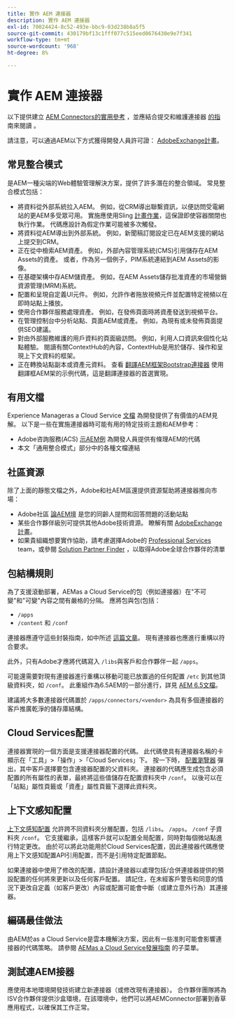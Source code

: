```yaml
---
title: 實作 AEM 連接器
description: 實作 AEM 連接器
exl-id: 70024424-8c52-493e-bbc9-03d238b8a5f5
source-git-commit: 430179bf13c1fff077c515eed0676430e9e7f341
workflow-type: tm+mt
source-wordcount: '968'
ht-degree: 8%

---
```


實作 AEM 連接器
=============================

以下提供建立 [AEM Connectors的實用參考](https://www.adobe.io/apis/experiencecloud/aem/aemconnectors.html) ，並應結合提交和維護連接器 [的指](submit.md) 南來閱讀 [](maintain.md) 。

請注意，可以通過AEM以下方式獲得開發人員許可證： [AdobeExchange計畫](https://partners.adobe.com/exchangeprogram/experiencecloud)。

常見整合模式
---------------------------

是AEM一種尖端的Web體驗管理解決方案，提供了許多潛在的整合領域。 常見整合模式包括：

* 將資料從外部系統拉入AEM。 例如，從CRM導出聯繫資訊，以便訪問受電網站的更AEM多受眾可用。  實施應使用Sling [計畫作業](https://sling.apache.org/documentation/bundles/apache-sling-eventing-and-job-handling.html#scheduled-jobs)，這保證即使容器關閉也執行作業。 代碼應設計為假定作業可能被多次觸發。
* 將資料從AEM導出到外部系統。 例如，新聞稿訂閱設定已在AEM支援的網站上提交到CRM。
* 正在從中檢索AEM資產。 例如，外部內容管理系統(CMS)引用儲存在AEM Assets的資產。 或者，作為另一個例子，PIM系統連結到AEM Assets的影像。
* 在基礎架構中存AEM儲資產。 例如，在AEM Assets儲存批准資產的市場營銷資源管理(MRM)系統。
* 配置和呈現自定義UI元件。 例如，允許作者拖放視頻元件並配置特定視頻以在即時站點上播放。
* 使用合作夥伴服務處理資產。 例如，在發佈頁面時將資產發送到視頻平台。
* 在管理控制台中分析站點、頁面AEM或資產。 例如，為現有或未發佈頁面提供SEO建議。
* 對由外部服務維護的用戶資料的頁面級訪問。 例如，利用人口資訊來個性化站點體驗。 閱讀有關ContextHub的內容，ContextHub是用於儲存、操作和呈現上下文資料的框架。
* 正在轉換站點副本或資產元資料。 查看 [翻譯AEM框架Bootstrap連接器](https://github.com/Adobe-Marketing-Cloud/aem-translation-framework-bootstrap-connector) 使用翻譯框AEM架的示例代碼，這是翻譯連接器的首選實現。


有用文檔
--------------------

Experience Manageras a Cloud Service [文檔](../overview/introduction.md) 為開發提供了有價值的AEM見解。 以下是一些在實施連接器時可能有用的特定技術主題和AEM參考：

* Adobe咨詢服務(ACS) [示AEM例](https://adobe-consulting-services.github.io/acs-aem-samples/) 為開發人員提供有條理AEM的代碼
* 本文「通用整合模式」部分中的各種文檔連結

社區資源
--------------------

除了上面的靜態文檔之外，Adobe和社AEM區還提供資源幫助將連接器推向市場：

* Adobe社區 [論AEM壇](https://help-forums.adobe.com/content/adobeforums/en/experience-manager-forum/adobe-experience-manager.html) 是您的同齡人提問和回答問題的活動站點
* 某些合作夥伴級別可提供其他Adobe技術資源。 瞭解有關 [AdobeExchange計畫](https://partners.adobe.com/exchangeprogram/experiencecloud)。
* 如果貴組織想要實作協助，請考慮選擇Adobe的 [Professional Services](https://www.adobe.com/marketing-cloud/service-support/professional-consulting-training.html) team，或參閱 [Solution Partner Finder](https://solutionpartners.adobe.com/home/partnerFinder.html) ，以取得Adobe全球合作夥伴的清單

包結構規則
-----------------------

為了支援滾動部署，AEMas a Cloud Service的包（例如連接器）在&quot;不可變&quot;和&quot;可變&quot;內容之間有嚴格的分隔。 應將包與包(包括：

* `/apps`
* `/content` 和 `/conf`

連接器應遵守這些封裝指南，如中所述 [這篇文章](/help/implementing/developing/introduction/aem-project-content-package-structure.md)。 現有連接器也應進行重構以符合要求。

此外，只有Adobe才應將代碼寫入 `/libs`與客戶和合作夥伴一起 `/apps`。

可能還需要對現有連接器進行重構以移動可能已放置過的任何配置 `/etc` 到其他頂級資料夾，如 `/conf`。 此重組作為6.5AEM的一部分進行，詳見 [AEM 6.5文檔](https://experienceleague.adobe.com/docs/experience-manager-65/deploying/restructuring/repository-restructuring.html)。

建議將大多數連接器代碼置於 `/apps/connectors/<vendor>` 為具有多個連接器的客戶推廣乾淨的儲存庫結構。

Cloud Services配置
-----------------------------

連接器實現的一個方面是支援連接器配置的代碼。 此代碼使具有連接器名稱的卡顯示在「工具」>「操作」>「Cloud Services」下。 按一下時， [配置瀏覽器](/help/implementing/developing/introduction/configurations.md#using-configuration-browser) 彈出，其中客戶選擇要包含連接器配置的父資料夾。 連接器的代碼應生成包含必須配置的所有屬性的表單，最終將這些值儲存在配置資料夾中 `/conf`。 以後可以在「站點」屬性頁籤或「資產」屬性頁籤下選擇此資料夾。


上下文感知配置
-----------------------------

[上下文感知配置](https://sling.apache.org/documentation/bundles/context-aware-configuration/context-aware-configuration.html) 允許跨不同資料夾分層配置，包括 `/libs`。 `/apps`。 `/conf` 子資料夾 `/conf`。 它支援繼承，這樣客戶就可以配置全局配置，同時對每個微站點進行特定更改。 由於可以將此功能用於Cloud Services配置，因此連接器代碼應使用上下文感知配置API引用配置，而不是引用特定配置節點。

如果連接器中使用了修改的配置，請設計連接器以處理包括/合併連接器提供的預設配置的任何將來更新以及任何客戶配置。 請記住，在未經客戶警告和同意的情況下更改自定義（如客戶更改）內容或配置可能會中斷（或建立意外行為）其連接器。

編碼最佳做法
----------------------

由AEM於as a Cloud Service是雲本機解決方案，因此有一些准則可能會影響連接器的代碼策略。 請參閱 [AEMas a Cloud Service發展指南](/help/implementing/developing/introduction/development-guidelines.md) 的子菜單。

測試連AEM接器
-------------------------

應使用本地環境開發技術建立新連接器（或修改現有連接器）。 合作夥伴團隊將為ISV合作夥伴提供沙盒環境，在該環境中，他們可以將AEMConnector部署到香草應用程式，以確保其工作正常。

